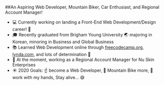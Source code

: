 ##An Aspiring Web Developer, Mountain Biker, Car Enthusiast, and Regional Account Manager!
- :computer: Currently working on landing a Front-End Web Development/Design career! :pray:
- :mortar_board: Recently graduated from Brigham Young University :earth_asia: majoring in Korean, minoring in Business and Global Business 
- :books: Learned Web Development online through [freecodecamp.org](https://www.freecodecamp.org/), [lynda.com](https://www.lynda.com/), and lots of determination :muscle:
- :office: At the moment, working as a Regional Account Manager for Nu Skin Enterprises
- :sunny: 2020 Goals: :point_up: become a Web Developer, :mountain_bicyclist: Mountain Bike more, :wrench: work with my hands, Stay alive... :sweat_smile:
